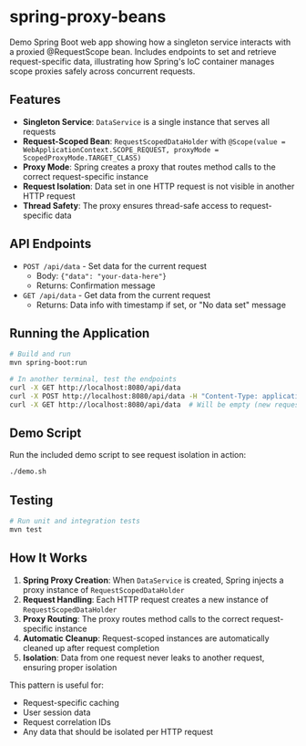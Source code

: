 # spring-proxy-beans

Demo Spring Boot web app showing how a singleton service interacts with a proxied @RequestScope bean. Includes endpoints to set and retrieve request-specific data, illustrating how Spring's IoC container manages scope proxies safely across concurrent requests.

## Features

- **Singleton Service**: `DataService` is a single instance that serves all requests
- **Request-Scoped Bean**: `RequestScopedDataHolder` with `@Scope(value = WebApplicationContext.SCOPE_REQUEST, proxyMode = ScopedProxyMode.TARGET_CLASS)`
- **Proxy Mode**: Spring creates a proxy that routes method calls to the correct request-specific instance
- **Request Isolation**: Data set in one HTTP request is not visible in another HTTP request
- **Thread Safety**: The proxy ensures thread-safe access to request-specific data

## API Endpoints

- `POST /api/data` - Set data for the current request
  - Body: `{"data": "your-data-here"}`
  - Returns: Confirmation message
- `GET /api/data` - Get data from the current request
  - Returns: Data info with timestamp if set, or "No data set" message

## Running the Application

```bash
# Build and run
mvn spring-boot:run

# In another terminal, test the endpoints
curl -X GET http://localhost:8080/api/data
curl -X POST http://localhost:8080/api/data -H "Content-Type: application/json" -d '{"data":"test"}'
curl -X GET http://localhost:8080/api/data  # Will be empty (new request)
```

## Demo Script

Run the included demo script to see request isolation in action:

```bash
./demo.sh
```

## Testing

```bash
# Run unit and integration tests
mvn test
```

## How It Works

1. **Spring Proxy Creation**: When `DataService` is created, Spring injects a proxy instance of `RequestScopedDataHolder`
2. **Request Handling**: Each HTTP request creates a new instance of `RequestScopedDataHolder`
3. **Proxy Routing**: The proxy routes method calls to the correct request-specific instance
4. **Automatic Cleanup**: Request-scoped instances are automatically cleaned up after request completion
5. **Isolation**: Data from one request never leaks to another request, ensuring proper isolation

This pattern is useful for:
- Request-specific caching
- User session data
- Request correlation IDs
- Any data that should be isolated per HTTP request